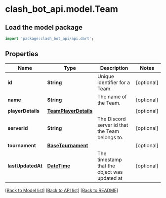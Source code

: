 # clash_bot_api.model.Team

## Load the model package
```dart
import 'package:clash_bot_api/api.dart';
```

## Properties
Name | Type | Description | Notes
------------ | ------------- | ------------- | -------------
**id** | **String** | Unique identifier for a Team. | [optional] 
**name** | **String** | The name of the Team. | [optional] 
**playerDetails** | [**TeamPlayerDetails**](TeamPlayerDetails.md) |  | [optional] 
**serverId** | **String** | The Discord server id that the Team belongs to. | [optional] 
**tournament** | [**BaseTournament**](BaseTournament.md) |  | [optional] 
**lastUpdatedAt** | [**DateTime**](DateTime.md) | The timestamp that the object was updated at | [optional] 

[[Back to Model list]](../README.md#documentation-for-models) [[Back to API list]](../README.md#documentation-for-api-endpoints) [[Back to README]](../README.md)



